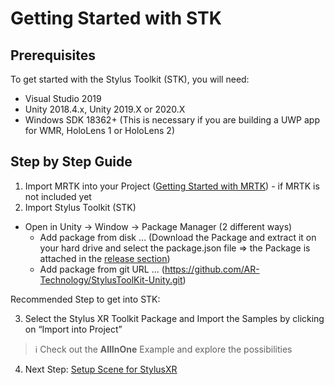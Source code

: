 # Getting Started with STK

## Prerequisites

To get started with the Stylus Toolkit (STK), you will need:

* Visual Studio 2019
* Unity 2018.4.x, Unity 2019.X or 2020.X
* Windows SDK 18362+ (This is necessary if you are building a UWP app for WMR, HoloLens 1 or HoloLens 2)

## Step by Step Guide

1. Import MRTK into your Project ([Getting Started with MRTK](https://docs.microsoft.com/de-de/windows/mixed-reality/mrtk-unity/#getting-started-with-mrtk)) - if MRTK is not included yet
2. Import Stylus Toolkit (STK)
- Open in Unity → Window → Package Manager (2 different ways)
  - Add package from disk … (Download the Package and extract it on your hard drive and select the package.json file => the Package is attached in the [release section](https://github.com/AR-Technology/StylusToolKit-Unity/releases))
  - Add package from git URL … (https://github.com/AR-Technology/StylusToolKit-Unity.git)

Recommended Step to get into STK:

3. Select the Stylus XR Toolkit Package and Import the Samples by clicking on “Import into Project”

> :information_source: Check out the **AllInOne** Example and explore the possibilities

4. Next Step: [Setup Scene for StylusXR](SETUP_SCENE.md)
